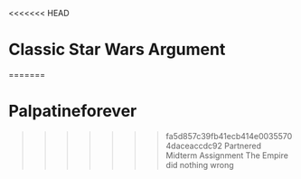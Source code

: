 <<<<<<< HEAD
# Classic Star Wars Argument
=======
# Palpatineforever
>>>>>>> fa5d857c39fb41ecb414e00355704daceaccdc92
Partnered Midterm Assignment
The Empire did nothing wrong
